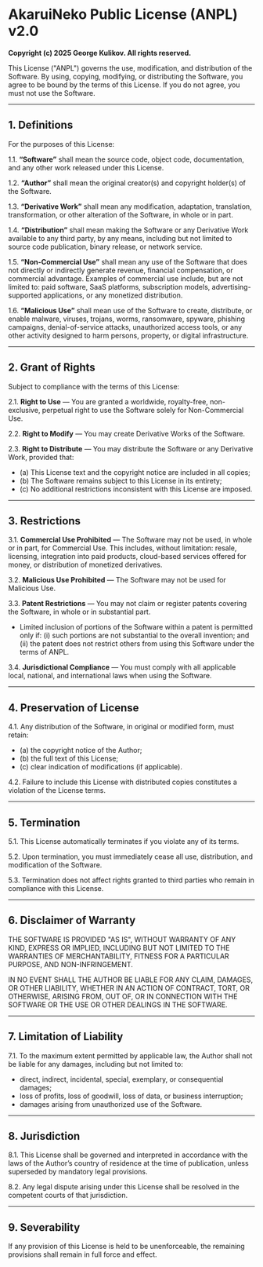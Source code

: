# AkaruiNeko Public License (ANPL) v2.0

**Copyright (c) 2025 George Kulikov. All rights reserved.**

This License ("ANPL") governs the use, modification, and distribution of the Software.
By using, copying, modifying, or distributing the Software, you agree to be bound by the terms of this License.
If you do not agree, you must not use the Software.

---

## 1. Definitions

For the purposes of this License:

1.1. **“Software”** shall mean the source code, object code, documentation, and any other work released under this License.

1.2. **“Author”** shall mean the original creator(s) and copyright holder(s) of the Software.

1.3. **“Derivative Work”** shall mean any modification, adaptation, translation, transformation, or other alteration of the Software, in whole or in part.

1.4. **“Distribution”** shall mean making the Software or any Derivative Work available to any third party, by any means, including but not limited to source code publication, binary release, or network service.

1.5. **“Non-Commercial Use”** shall mean any use of the Software that does not directly or indirectly generate revenue, financial compensation, or commercial advantage. Examples of commercial use include, but are not limited to: paid software, SaaS platforms, subscription models, advertising-supported applications, or any monetized distribution.

1.6. **“Malicious Use”** shall mean use of the Software to create, distribute, or enable malware, viruses, trojans, worms, ransomware, spyware, phishing campaigns, denial-of-service attacks, unauthorized access tools, or any other activity designed to harm persons, property, or digital infrastructure.

---

## 2. Grant of Rights

Subject to compliance with the terms of this License:

2.1. **Right to Use** — You are granted a worldwide, royalty-free, non-exclusive, perpetual right to use the Software solely for Non-Commercial Use.

2.2. **Right to Modify** — You may create Derivative Works of the Software.

2.3. **Right to Distribute** — You may distribute the Software or any Derivative Work, provided that:

* (a) This License text and the copyright notice are included in all copies;
* (b) The Software remains subject to this License in its entirety;
* (c) No additional restrictions inconsistent with this License are imposed.

---

## 3. Restrictions

3.1. **Commercial Use Prohibited** — The Software may not be used, in whole or in part, for Commercial Use. This includes, without limitation: resale, licensing, integration into paid products, cloud-based services offered for money, or distribution of monetized derivatives.

3.2. **Malicious Use Prohibited** — The Software may not be used for Malicious Use.

3.3. **Patent Restrictions** — You may not claim or register patents covering the Software, in whole or in substantial part.

* Limited inclusion of portions of the Software within a patent is permitted only if:
  (i) such portions are not substantial to the overall invention; and
  (ii) the patent does not restrict others from using this Software under the terms of ANPL.

3.4. **Jurisdictional Compliance** — You must comply with all applicable local, national, and international laws when using the Software.

---

## 4. Preservation of License

4.1. Any distribution of the Software, in original or modified form, must retain:

* (a) the copyright notice of the Author;
* (b) the full text of this License;
* (c) clear indication of modifications (if applicable).

4.2. Failure to include this License with distributed copies constitutes a violation of the License terms.

---

## 5. Termination

5.1. This License automatically terminates if you violate any of its terms.

5.2. Upon termination, you must immediately cease all use, distribution, and modification of the Software.

5.3. Termination does not affect rights granted to third parties who remain in compliance with this License.

---

## 6. Disclaimer of Warranty

THE SOFTWARE IS PROVIDED "AS IS", WITHOUT WARRANTY OF ANY KIND, EXPRESS OR IMPLIED, INCLUDING BUT NOT LIMITED TO THE WARRANTIES OF MERCHANTABILITY, FITNESS FOR A PARTICULAR PURPOSE, AND NON-INFRINGEMENT.

IN NO EVENT SHALL THE AUTHOR BE LIABLE FOR ANY CLAIM, DAMAGES, OR OTHER LIABILITY, WHETHER IN AN ACTION OF CONTRACT, TORT, OR OTHERWISE, ARISING FROM, OUT OF, OR IN CONNECTION WITH THE SOFTWARE OR THE USE OR OTHER DEALINGS IN THE SOFTWARE.

---

## 7. Limitation of Liability

7.1. To the maximum extent permitted by applicable law, the Author shall not be liable for any damages, including but not limited to:

* direct, indirect, incidental, special, exemplary, or consequential damages;
* loss of profits, loss of goodwill, loss of data, or business interruption;
* damages arising from unauthorized use of the Software.

---

## 8. Jurisdiction

8.1. This License shall be governed and interpreted in accordance with the laws of the Author’s country of residence at the time of publication, unless superseded by mandatory legal provisions.

8.2. Any legal dispute arising under this License shall be resolved in the competent courts of that jurisdiction.

---

## 9. Severability

If any provision of this License is held to be unenforceable, the remaining provisions shall remain in full force and effect.